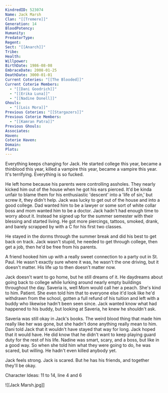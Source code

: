 ```yaml
---
KindredID: 523074
Name: Jack Marsh
Clan: "[[Tremere]]"
Generation: 14
BloodPotency: 
Humanity: 
PredatorType: 
Regent: 
Sect: "[[Anarch]]"
Tribe: 
Health: 
Willpower: 
BirthDate: 1986-08-08
EmbraceDate: 2008-01-25
DeathDate: 3000-01-01
Current Coteries: "[[The Blooded]]"
Current Coterie Members:
  - "[[Dani Goodrich]]"
  - "[[Erika Luna]]"
  - "[[Nadine Donell]]"
Ghouls:
  - "[[Lois Mora]]"
Previous Coteries: "[[Stargazers]]"
Previous Coterie Members:
  - "[[Kamran Patra]]"
Previous Ghouls: 
Associates: 
Haven: 
Coterie Haven: 
Domain: 
Plots:
---
```

Everything keeps changing for Jack. He started college this year, became a thinblood this year, killed a vampire this year, became a vampire this year. It's terrifying. Everything is so fucked. 

He left home because his parents were controlling assholes. They nearly kicked him out of the house when he got his ears pierced. It'd be kinda unfair to blame them for his enthusiastic 'descent' into a 'life of sin,' but screw it, they didn't help. Jack was lucky to get out of the house and into a good college. Dad wanted him to be a lawyer or some sort of white collar boss and mom wanted him to be a doctor. Jack hadn't had enough time to worry about it. Instead he signed up for the summer semester with their blessing and started living. He got more piercings, tattoos, smoked, drank, and barely scrapped by with a C for his first two classes. 

He stayed in the dorms through the summer break and did his best to get back on track. Jack wasn't stupid, he needed to get through college, then get a job, then he'd be free from his parents. 

A friend hooked him up with a really sweet connection to a party out in St. Paul. He wasn't exactly sure where it was, he wasn't the one driving, but it doesn't matter. His life up to then doesn't matter now.

Jack doesn't want to go home, but he still dreams of it. He daydreams about going back to college while lurking around nearly empty buildings throughout the day. Saveria is, well Mom would call her a peach. She's kind to him. Patient. She even told him that to everyone else it'd look like he'd withdrawn from the school, gotten a full refund of his tuition and left with a buddy who likewise hadn't been seen since. Jack wanted know what had happened to his buddy, but looking at Saveria, he knew he shouldn't ask. 

Saveria was still okay in Jack's books. The weird blood thing that made him really like her was gone, but she hadn't done anything really mean to him. Dani told Jack that it wouldn't have stayed that way for long. Jack hoped that it would have. He did know that he didn't want to keep playing guard duty for the rest of his life. Nadine was smart, scary, and a boss, but like in a good way. So when she told him what they were going to do, he was scared, but willing. He hadn't even killed anybody yet.

Jack feels strong. Jack is scared. But he has his friends, and together they'll be okay.

Character Ideas: 
11 to 14, line 4 and 6

![[Jack Marsh.jpg]]